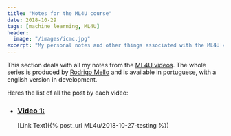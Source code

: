 ```yaml
---
title: "Notes for the ML4U course"
date: 2018-10-29
tags: [machine learning, ML4U]
header:
  image: "/images/icmc.jpg"
excerpt: "My personal notes and other things associated with the ML4U video series"
--- 
```



This section deals with all my notes from the [ML4U videos](https://www.youtube.com/playlist?list=PLKWX1jIoUZaWY_4zxjLXnIMU1Suyaa4VX). The whole series is produced by [Rodrigo Mello](https://www.linkedin.com/in/rodrigo-mello-597a453/) and is available in portuguese, with a english version in development.

Heres the list of all the post by each video:

* ### [Video 1:](https://www.youtube.com/watch?v=sfkQPD_0iGo)
	[Link Text]({% post_url ML4u/2018-10-27-testing %})

